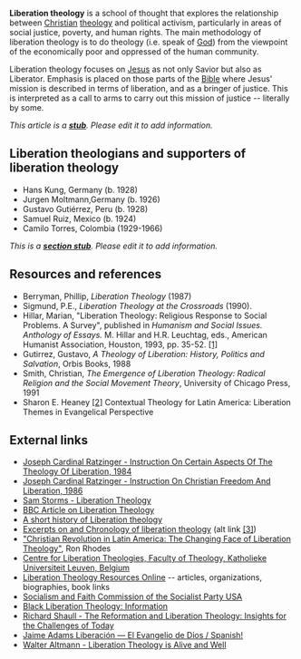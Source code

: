 **Liberation theology** is a school of thought that explores the
relationship between [Christian](Christian "Christian")
[theology](Theology "Theology") and political activism,
particularly in areas of social justice, poverty, and human rights.
The main methodology of liberation theology is to do theology (i.e.
speak of [God](God "God")) from the viewpoint of the economically
poor and oppressed of the human community.

Liberation theology focuses on [Jesus](Jesus "Jesus") as not only
Savior but also as Liberator. Emphasis is placed on those parts of
the [Bible](Bible "Bible") where Jesus' mission is described in
terms of liberation, and as a bringer of justice. This is
interpreted as a call to arms to carry out this mission of justice
-- literally by some.

*This article is a **[stub](http://www.theopedia.com/Category:Theopedia_stubs "Category:Theopedia stubs")**. Please edit it to add information.*
## Liberation theologians and supporters of liberation theology

-   Hans Kung, Germany (b. 1928)
-   Jurgen Moltmann,Germany (b. 1926)
-   Gustavo Gutiérrez, Peru (b. 1928)
-   Samuel Ruiz, Mexico (b. 1924)
-   Camilo Torres, Colombia (1929-1966)

*This is a **[section stub](http://www.theopedia.com/Category:Theopedia_sectionstubs "Category:Theopedia sectionstubs")**. Please edit it to add information.*
## Resources and references

-   Berryman, Phillip, *Liberation Theology* (1987)
-   Sigmund, P.E., *Liberation Theology at the Crossroads* (1990).
-   Hillar, Marian, "Liberation Theology: Religious Response to
    Social Problems. A Survey", published in
    *Humanism and Social Issues. Anthology of Essays.* M. Hillar and
    H.R. Leuchtag, eds., American Humanist Association, Houston, 1993,
    pp. 35-52.
    [[1]](http://www.socinian.org/files/LiberationTheology.pdf)
-   Gutirrez, Gustavo,
    *A Theology of Liberation: History, Politics and Salvation*, Orbis
    Books, 1988
-   Smith, Christian,
    *The Emergence of Liberation Theology: Radical Religion and the Social Movement Theory*,
    University of Chicago Press, 1991
-   Sharon E. Heaney
    [[2]](http://wipfandstock.com/store/Contextual_Theology_for_Latin_America_Liberation_Themes_in_Evangelical_Perspective)
    Contextual Theology for Latin America: Liberation Themes in
    Evangelical Perspective

## External links

-   [Joseph Cardinal Ratzinger - Instruction On Certain Aspects Of The Theology Of Liberation, 1984](http://www.vatican.va/roman_curia/congregations/cfaith/documents/rc_con_cfaith_doc_19840806_theology-liberation_en.html)
-   [Joseph Cardinal Ratzinger - Instruction On Christian Freedom And Liberation, 1986](http://www.vatican.va/roman_curia/congregations/cfaith/documents/rc_con_cfaith_doc_19860322_freedom-liberation_en.html)
-   [Sam Storms - Liberation Theology](http://www.enjoyinggodministries.com/article/32-liberation-theology/)
-   [BBC Article on Liberation Theology](http://www.bbc.co.uk/religion/religions/christianity/beliefs/liberationtheology.shtml)
-   [A short history of Liberation theology](http://www.landreform.org/boff2.htm)
-   [Excerpts on and Chronology of liberation theology](http://www.geocities.com/Athens/8420/liberation.html)
    (alt link
    [[3]](http://home.comcast.net/~chtongyu/liberation/liberation.html))
-   ["Christian Revolution in Latin America: The Changing Face of Liberation Theology"](http://home.earthlink.net/~ronrhodes/Liberation.html),
    Ron Rhodes
-   [Centre for Liberation Theologies, Faculty of Theology, Katholieke Universiteit Leuven, Belgium](http://www.theo.kuleuven.ac.be/clt/index.htm)
-   [Liberation Theology Resources Online](http://www.liberationtheology.org)
    -- articles, organizations, biographies, book links
-   [Socialism and Faith Commission of the Socialist Party USA](http://www.sp-usa.org/spfaith/spfaith.html)
-   [Black Liberation Theology: Information](http://www.blackliberationtheology.info)
-   [Richard Shaull - The Reformation and Liberation Theology: Insights for the Challenges of Today](http://books.google.com/books?id=MdoNkATnQiQC&printsec=frontcover&dq=the+reformation+and+liberation+theology&source=bl&ots=77QEFC2gRH&sig=Z0XAG7h7taaA5ndbhUfBiBDDT_s&hl=en&ei=9K5ZS9GuAsKOlAeQmcjUBQ&sa=X&oi=book_result&ct=result&resnum=1&ved=0CAcQ6AEwAA#v=onepage&q=&f=false)
-   [Jaime Adams Liberación — El Evangelio de Dios / Spanish!](http://www.iglesiareformada.com/Adams_Liberacion.html)
-   [Walter Altmann - Liberation Theology is Alive and Well](http://www.pubtheo.com/page.asp?PID=1270)



